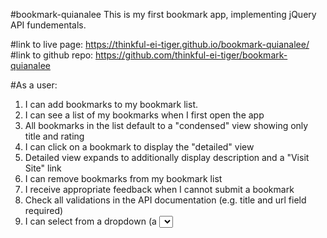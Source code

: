 #bookmark-quianalee This is my first bookmark app, implementing jQuery API fundementals.

#link to live page: https://thinkful-ei-tiger.github.io/bookmark-quianalee/
#link to github repo: https://github.com/thinkful-ei-tiger/bookmark-quianalee

#As a user:

1. I can add bookmarks to my bookmark list.
2. I can see a list of my bookmarks when I first open the app
3. All bookmarks in the list default to a "condensed" view showing only title and rating
4. I can click on a bookmark to display the "detailed" view
5. Detailed view expands to additionally display description and a "Visit Site" link
6. I can remove bookmarks from my bookmark list
7. I receive appropriate feedback when I cannot submit a bookmark
8. Check all validations in the API documentation (e.g. title and url field required)
9. I can select from a dropdown (a <select> element) a "minimum rating" to filter the list by all bookmarks rated at or above the chosen selection
